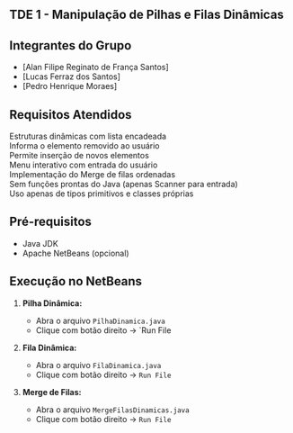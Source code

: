 ## TDE 1 - Manipulação de Pilhas e Filas Dinâmicas

## Integrantes do Grupo
- [Alan Filipe Reginato de França Santos]
- [Lucas Ferraz dos Santos] 
- [Pedro Henrique Moraes]

## Requisitos Atendidos
Estruturas dinâmicas com lista encadeada  
Informa o elemento removido ao usuário  
Permite inserção de novos elementos  
Menu interativo com entrada do usuário  
Implementação do Merge de filas ordenadas  
Sem funções prontas do Java (apenas Scanner para entrada)  
Uso apenas de tipos primitivos e classes próprias  

## Pré-requisitos
- Java JDK
- Apache NetBeans (opcional)


## Execução no NetBeans

1. **Pilha Dinâmica:**
   - Abra o arquivo `PilhaDinamica.java`
   - Clique com botão direito -> `Run File

2. **Fila Dinâmica:**
   - Abra o arquivo `FilaDinamica.java`
   - Clique com botão direito -> `Run File`

3. **Merge de Filas:**
   - Abra o arquivo `MergeFilasDinamicas.java`
   - Clique com botão direito -> `Run File`